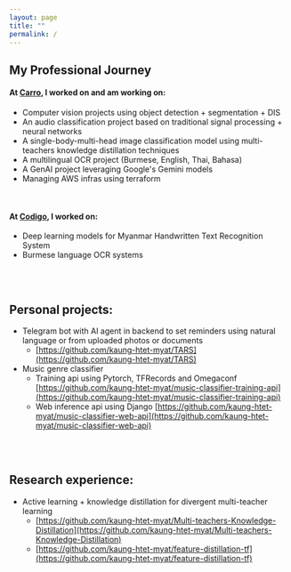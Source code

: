```yaml
---
layout: page
title: ""
permalink: /
---
```


## My Professional Journey
#### At [Carro](https://carro.sg/about), I worked on and am working on:
- Computer vision projects using object detection + segmentation + DIS
- An audio classification project based on traditional signal processing + neural networks
- A single-body-multi-head image classification model using multi-teachers knowledge distillation techniques
- A multilingual OCR project (Burmese, English, Thai, Bahasa)
- A GenAI project leveraging Google's Gemini models
- Managing AWS infras using terraform

<br>

#### At [Codigo](https://www.codigo.co), I worked on:
- Deep learning models for Myanmar Handwritten Text Recognition System
- Burmese language OCR systems

<br>
<br>

## Personal projects:
- Telegram bot with AI agent in backend to set reminders using natural language or from uploaded photos or documents
  - [https://github.com/kaung-htet-myat/TARS](https://github.com/kaung-htet-myat/TARS)
- Music genre classifier
  - Training api using Pytorch, TFRecords and Omegaconf [https://github.com/kaung-htet-myat/music-classifier-training-api](https://github.com/kaung-htet-myat/music-classifier-training-api)
  - Web inference api using Django [https://github.com/kaung-htet-myat/music-classifier-web-api](https://github.com/kaung-htet-myat/music-classifier-web-api)

<br>
<br>

## Research experience:
- Active learning + knowledge distillation for divergent multi-teacher learning
  - [https://github.com/kaung-htet-myat/Multi-teachers-Knowledge-Distillation](https://github.com/kaung-htet-myat/Multi-teachers-Knowledge-Distillation)
  - [https://github.com/kaung-htet-myat/feature-distillation-tf](https://github.com/kaung-htet-myat/feature-distillation-tf)
